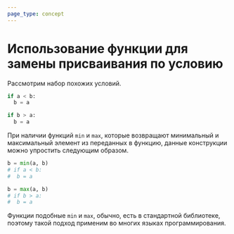 ```yaml
---
page_type: concept
---
```

# Использование функции для замены присваивания по условию

Рассмотрим набор похожих условий.

```python
if a < b:
  b = a

if b > a:
  b = a
```

При наличии функций `min` и `max`, которые возвращают минимальный и максимальный элемент из переданных в функцию, данные конструкции можно упростить следующим образом.

```python
b = min(a, b)
# if a < b:
#  b = a

b = max(a, b)
# if b > a:
#  b = a
```

Функции подобные `min` и `max`, обычно, есть в стандартной библиотеке, поэтому такой подход применим во многих языках программирования.
